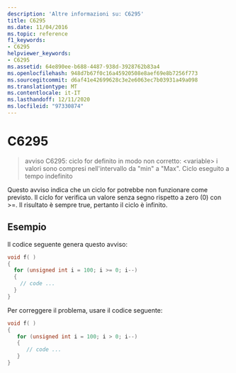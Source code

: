 ```yaml
---
description: 'Altre informazioni su: C6295'
title: C6295
ms.date: 11/04/2016
ms.topic: reference
f1_keywords:
- C6295
helpviewer_keywords:
- C6295
ms.assetid: 64e890ee-b688-4487-938d-3928762b83a4
ms.openlocfilehash: 948d7b67f0c16a45920508e8aef69e8b7256f773
ms.sourcegitcommit: d6af41e42699628c3e2e6063ec7b03931a49a098
ms.translationtype: MT
ms.contentlocale: it-IT
ms.lasthandoff: 12/11/2020
ms.locfileid: "97330874"
---
```

# <a name="c6295"></a>C6295

> avviso C6295: ciclo for definito in modo non corretto: \<variable> i valori sono compresi nell'intervallo da "min" a "Max". Ciclo eseguito a tempo indefinito

Questo avviso indica che un ciclo for potrebbe non funzionare come previsto. Il ciclo for verifica un valore senza segno rispetto a zero (0) con >=. Il risultato è sempre true, pertanto il ciclo è infinito.

## <a name="example"></a>Esempio

Il codice seguente genera questo avviso:

```cpp
void f( )
{
  for (unsigned int i = 100; i >= 0; i--)
  {
    // code ...
  }
}
```

Per correggere il problema, usare il codice seguente:

```cpp
void f( )
{
   for (unsigned int i = 100; i > 0; i--)
   {
      // code ...
   }
}
```
